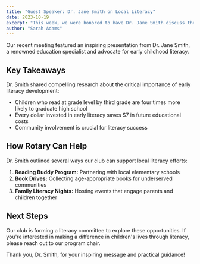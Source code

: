 ```yaml
---
title: "Guest Speaker: Dr. Jane Smith on Local Literacy"
date: 2023-10-19
excerpt: "This week, we were honored to have Dr. Jane Smith discuss the importance of early childhood literacy and how our club can make a difference."
author: "Sarah Adams"
---
```


Our recent meeting featured an inspiring presentation from Dr. Jane Smith, a renowned education specialist and advocate for early childhood literacy.

## Key Takeaways

Dr. Smith shared compelling research about the critical importance of early literacy development:

- Children who read at grade level by third grade are four times more likely to graduate high school
- Every dollar invested in early literacy saves $7 in future educational costs
- Community involvement is crucial for literacy success

## How Rotary Can Help

Dr. Smith outlined several ways our club can support local literacy efforts:

1. **Reading Buddy Program:** Partnering with local elementary schools
2. **Book Drives:** Collecting age-appropriate books for underserved communities
3. **Family Literacy Nights:** Hosting events that engage parents and children together

## Next Steps

Our club is forming a literacy committee to explore these opportunities. If you're interested in making a difference in children's lives through literacy, please reach out to our program chair.

Thank you, Dr. Smith, for your inspiring message and practical guidance!
